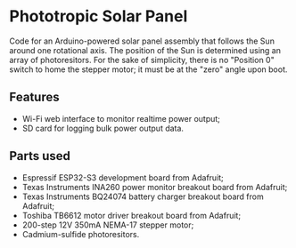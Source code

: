 # Phototropic Solar Panel

Code for an Arduino-powered solar panel assembly that follows the Sun around one rotational axis. The position of the Sun is determined using an array of photoresitors. For the sake of simplicity, there is no "Position 0" switch to home the stepper motor; it must be at the "zero" angle upon boot.

## Features

- Wi-Fi web interface to monitor realtime power output;
- SD card for logging bulk power output data.

## Parts used

- Espressif ESP32-S3 development board from Adafruit;
- Texas Instruments INA260 power monitor breakout board from Adafruit;
- Texas Instruments BQ24074 battery charger breakout board from Adafruit;
- Toshiba TB6612 motor driver breakout board from Adafruit;
- 200-step 12V 350mA NEMA-17 stepper motor;
- Cadmium-sulfide photoresitors.